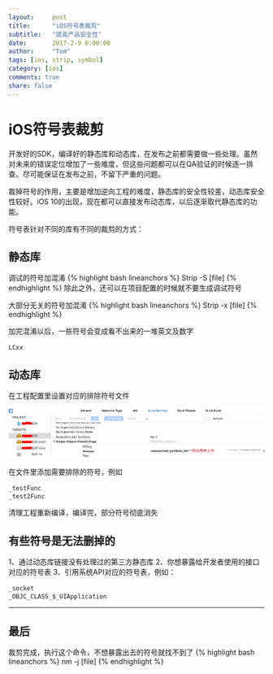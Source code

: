 ```yaml
---
layout:     post
title:      "iOS符号表裁剪"
subtitle:   "提高产品安全性"
date:       2017-2-9 6:00:00
author:     "Tom"
tags: [ios, strip, symbol]
category: [ios]
comments: true
share: false
---
```

<h1><a name="top">iOS符号表裁剪</a></h1>

开发好的SDK，编译好的静态库和动态库，在发布之前都需要做一些处理。虽然对未来的错误定位增加了一些难度，但这些问题都可以在QA验证的时候逐一排查。尽可能保证在发布之前，不留下严重的问题。

裁掉符号的作用，主要是增加逆向工程的难度，静态库的安全性较差，动态库安全性较好。iOS 10的出现，现在都可以直接发布动态库，以后逐渐取代静态库的功能。

符号表针对不同的库有不同的裁剪的方式：

<h2>静态库</h2>

调试的符号加混淆
{% highlight bash lineanchors %}
Strip -S [file]
{% endhighlight %}
除此之外，还可以在项目配置的时候就不要生成调试符号

大部分无关的符号加混淆
{% highlight bash lineanchors %}
Strip -x [file]
{% endhighlight %}

加完混淆以后，一些符号会变成看不出来的一堆英文及数字

	LCxx

<h2>动态库</h2>

在工程配置里设置对应的排除符号文件

<img src="/images/2017/02/xcode_symbol_settings.png" />

在文件里添加需要排除的符号，例如

	_testFunc
	_test2Func

清理工程重新编译，编译完，部分符号彻底消失

<h2>有些符号是无法删掉的</h2>

1、通过动态库链接没有处理过的第三方静态库
2、你想暴露给开发者使用的接口对应的符号表
3、引用系统API对应的符号表，例如：

	_socket
	_OBJC_CLASS_$_UIApplication

---
<h2>最后</h2>

裁剪完成，执行这个命令，不想暴露出去的符号就找不到了
{% highlight bash lineanchors %}
nm -j [file]
{% endhighlight %}
